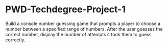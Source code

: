 # PWD-Techdegree-Project-1

Build a console number guessing game that prompts a player to choose a number between a specified range of numbers. After the user guesses the correct number, display the number of attempts it took them to guess correctly.
